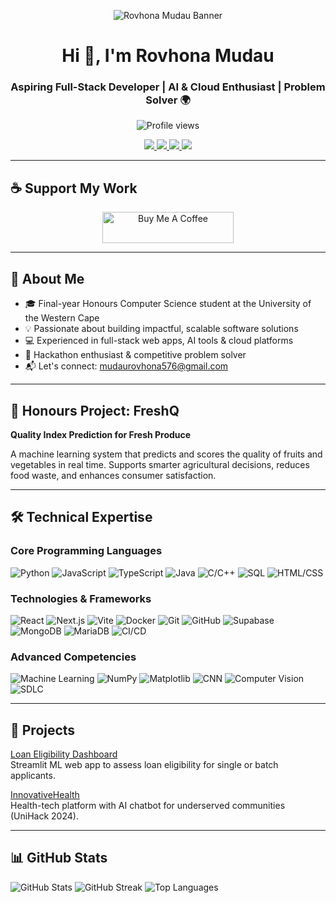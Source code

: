 <p align="center">
  <img src="https://via.placeholder.com/1000x200/0d1117/58a6ff?text=Rovhona+Mudau+-+BSc+Hons+Computer+Science+Candidate" alt="Rovhona Mudau Banner" />
</p>

<h1 align="center">Hi 👋, I'm Rovhona Mudau</h1>
<h3 align="center">Aspiring Full-Stack Developer | AI & Cloud Enthusiast | Problem Solver 🌍</h3>

<p align="center">
  <img src="https://komarev.com/ghpvc/?username=rovhona&label=Profile%20views&color=0e75b6&style=flat" alt="Profile views" />
</p>

<p align="center">
  <a href="https://linkedin.com/in/rovhona-mudau" target="_blank">
    <img src="https://img.shields.io/badge/LinkedIn-Rovhona%20Mudau-blue?logo=linkedin&style=for-the-badge" />
  </a>
  <a href="https://github.com/rovhona" target="_blank">
    <img src="https://img.shields.io/badge/GitHub-rovhona-black?logo=github&style=for-the-badge" />
  </a>
  <a href="mailto:mudaurovhona576@gmail.com" target="_blank">
    <img src="https://img.shields.io/badge/Email-Contact-red?logo=gmail&style=for-the-badge" />
  </a>
  <a href="https://personal-website-rovhona-mudaus-projects.vercel.app/" target="_blank">
    <img src="https://img.shields.io/badge/Portfolio-Website-orange?style=for-the-badge&logo=vercel" />
  </a>
</p>

---

## ☕ Support My Work

<p align="center">
  <a href="https://www.buymeacoffee.com/rovhona">
    <img src="https://cdn.buymeacoffee.com/buttons/v2/default-yellow.png" height="50" width="210" alt="Buy Me A Coffee" />
  </a>
</p>

---

## 🌟 About Me

- 🎓 Final-year Honours Computer Science student at the University of the Western Cape  
- 💡 Passionate about building impactful, scalable software solutions  
- 💻 Experienced in full-stack web apps, AI tools & cloud platforms  
- 🧠 Hackathon enthusiast & competitive problem solver  
- 📬 Let's connect: [mudaurovhona576@gmail.com](mailto:mudaurovhona576@gmail.com)

---

## 🧠 Honours Project: FreshQ

**Quality Index Prediction for Fresh Produce**  

A machine learning system that predicts and scores the quality of fruits and vegetables in real time. Supports smarter agricultural decisions, reduces food waste, and enhances consumer satisfaction.

---

## 🛠️ Technical Expertise

### Core Programming Languages
![Python](https://img.shields.io/badge/Python-3776AB?logo=python&logoColor=white&style=for-the-badge)
![JavaScript](https://img.shields.io/badge/JavaScript-F7DF1E?logo=javascript&logoColor=black&style=for-the-badge)
![TypeScript](https://img.shields.io/badge/TypeScript-3178C6?logo=typescript&logoColor=white&style=for-the-badge)
![Java](https://img.shields.io/badge/Java-007396?logo=java&logoColor=white&style=for-the-badge)
![C/C++](https://img.shields.io/badge/C++-00599C?logo=c%2B%2B&logoColor=white&style=for-the-badge)
![SQL](https://img.shields.io/badge/SQL-4479A1?logo=mysql&logoColor=white&style=for-the-badge)
![HTML/CSS](https://img.shields.io/badge/HTML5-E34F26?logo=html5&logoColor=white&style=for-the-badge)

### Technologies & Frameworks
![React](https://img.shields.io/badge/React-61DAFB?logo=react&logoColor=black&style=for-the-badge)
![Next.js](https://img.shields.io/badge/Next.js-000000?logo=next.js&logoColor=white&style=for-the-badge)
![Vite](https://img.shields.io/badge/Vite-646CFF?logo=vite&logoColor=white&style=for-the-badge)
![Docker](https://img.shields.io/badge/Docker-2496ED?logo=docker&logoColor=white&style=for-the-badge)
![Git](https://img.shields.io/badge/Git-F05032?logo=git&logoColor=white&style=for-the-badge)
![GitHub](https://img.shields.io/badge/GitHub-181717?logo=github&logoColor=white&style=for-the-badge)
![Supabase](https://img.shields.io/badge/Supabase-3ECF8E?logo=supabase&logoColor=white&style=for-the-badge)
![MongoDB](https://img.shields.io/badge/MongoDB-47A248?logo=mongodb&logoColor=white&style=for-the-badge)
![MariaDB](https://img.shields.io/badge/MariaDB-003545?logo=mariadb&logoColor=white&style=for-the-badge)
![CI/CD](https://img.shields.io/badge/CI%2FCD-Workflow-blue?logo=githubactions&style=for-the-badge)

### Advanced Competencies
![Machine Learning](https://img.shields.io/badge/Machine_Learning-FFA500?logo=tensorflow&style=for-the-badge)
![NumPy](https://img.shields.io/badge/NumPy-013243?logo=numpy&logoColor=white&style=for-the-badge)
![Matplotlib](https://img.shields.io/badge/Matplotlib-11557C?logo=matplotlib&logoColor=white&style=for-the-badge)
![CNN](https://img.shields.io/badge/CNN-FF6F61?logo=tensorflow&style=for-the-badge)
![Computer Vision](https://img.shields.io/badge/Computer_Vision-0F0F0F?style=for-the-badge)
![SDLC](https://img.shields.io/badge/SDLC-0A0A0A?style=for-the-badge)

---

## 📌 Projects

[Loan Eligibility Dashboard](https://github.com/Rovhona/Loan-Eligibility-System)  
Streamlit ML web app to assess loan eligibility for single or batch applicants.

[InnovativeHealth](https://github.com/Rovhona)  
Health-tech platform with AI chatbot for underserved communities (UniHack 2024).

---

## 📊 GitHub Stats

![GitHub Stats](https://github-readme-stats.vercel.app/api?username=rovhona&show_icons=true&theme=dark)
![GitHub Streak](https://github-readme-streak-stats.herokuapp.com/?user=rovhona&theme=dark)
![Top Languages](https://github-readme-stats.vercel.app/api/top-langs?username=rovhona&show_icons=true&layout=compact&theme=dark)

